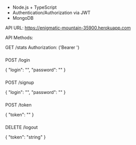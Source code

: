 - Node.js + TypeScript
- Authentication/Authorization via JWT
- MongoDB

API URL:
https://enigmatic-mountain-35900.herokuapp.com

API Methods:

GET /stats
Authorization: <string> ('Bearer <token>')
  
###

POST /login

{
    "login": "<string>",
    "password": "<string>"
}

###

POST /signup

{
    "login": "<string>",
    "password": "<string>"
}

###

POST /token

{
    "token": "<string>"
}

###

DELETE /logout

{
    "token": "string"
}

